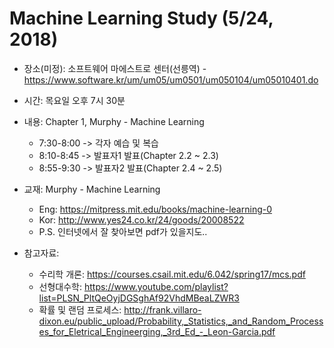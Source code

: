 # Machine Learning Study (5/24, 2018)
- 장소(미정): 소프트웨어 마에스트로 센터(선릉역) - https://www.software.kr/um/um05/um0501/um050104/um05010401.do
- 시간: 목요일 오후 7시 30분

- 내용: Chapter 1, Murphy - Machine Learning
	+ 7:30-8:00 -> 각자 예습 및 복습
	+ 8:10-8:45 -> 발표자1 발표(Chapter 2.2 ~ 2.3)
	+ 8:55-9:30 -> 발표자2 발표(Chapter 2.4 ~ 2.5)

- 교재: Murphy - Machine Learning
	+ Eng: https://mitpress.mit.edu/books/machine-learning-0
	+ Kor: http://www.yes24.co.kr/24/goods/20008522
	+ P.S. 인터넷에서 잘 찾아보면 pdf가 있을지도..

- 참고자료: 
	+ 수리학 개론: https://courses.csail.mit.edu/6.042/spring17/mcs.pdf
	+ 선형대수학: https://www.youtube.com/playlist?list=PLSN_PltQeOyjDGSghAf92VhdMBeaLZWR3
	+ 확률 및 랜덤 프로세스: http://frank.villaro-dixon.eu/public_upload/Probability,_Statistics,_and_Random_Processes_for_Eletrical_Engineerging,_3rd_Ed_-_Leon-Garcia.pdf
